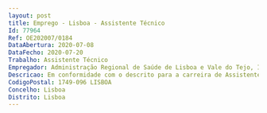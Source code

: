 ```yaml
--- 
layout: post
title: Emprego - Lisboa - Assistente Técnico
Id: 77964
Ref: OE202007/0184
DataAbertura: 2020-07-08
DataFecho: 2020-07-20
Trabalho: Assistente Técnico
Empregador: Administração Regional de Saúde de Lisboa e Vale do Tejo, I.P.
Descricao: Em conformidade com o descrito para a carreira de Assistente Técnico, conforme consta no anexo da Lei Geral do Trabalho em Funções Públicas, aprovada em anexo à Lei n.º 35 2014, de 20 de junho, e para reforço dos serviços no âmbito da atividade excecional e temporária resultante do combate à situação epidemiológica do novo Coronavirus   COVID 19.
CodigoPostal: 1749-096 LISBOA
Concelho: Lisboa
Distrito: Lisboa
--- 
```

